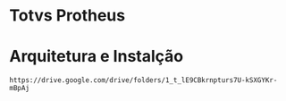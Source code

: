 # Totvs Protheus

# Arquitetura e Instalção

````
https://drive.google.com/drive/folders/1_t_lE9CBkrnpturs7U-kSXGYKr-mBpAj 
````
